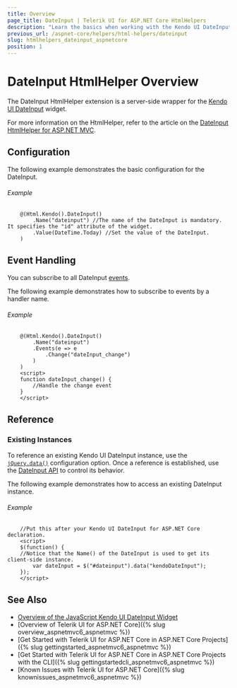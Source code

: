 ```yaml
---
title: Overview
page_title: DateInput | Telerik UI for ASP.NET Core HtmlHelpers
description: "Learn the basics when working with the Kendo UI DateInput HtmlHelper for ASP.NET Core (MVC 6 or ASP.NET Core MVC)."
previous_url: /aspnet-core/helpers/html-helpers/dateinput
slug: htmlhelpers_dateinput_aspnetcore
position: 1
---
```


# DateInput HtmlHelper Overview

The DateInput HtmlHelper extension is a server-side wrapper for the [Kendo UI DateInput](https://demos.telerik.com/kendo-ui/dateinput/index) widget.

For more information on the HtmlHelper, refer to the article on the [DateInput HtmlHelper for ASP.NET MVC](http://docs.telerik.com/aspnet-mvc/helpers/dateinput/overview).

## Configuration

The following example demonstrates the basic configuration for the DateInput.

###### Example

```
    @(Html.Kendo().DateInput()
        .Name("dateinput") //The name of the DateInput is mandatory. It specifies the "id" attribute of the widget.
        .Value(DateTime.Today) //Set the value of the DateInput.
    )
```

## Event Handling

You can subscribe to all DateInput [events](http://docs.telerik.com/kendo-ui/api/javascript/ui/dateinput#events).

The following example demonstrates how to subscribe to events by a handler name.

###### Example

```
    @(Html.Kendo().DateInput()
        .Name("dateinput")
        .Events(e => e
            .Change("dateInput_change")
        )
    )
    <script>
    function dateInput_change() {
        //Handle the change event
    }
    </script>
```

## Reference

### Existing Instances

To reference an existing Kendo UI DateInput instance, use the [`jQuery.data()`](http://api.jquery.com/jQuery.data/) configuration option. Once a reference is established, use the [DateInput API](http://docs.telerik.com/kendo-ui/api/javascript/ui/dateinput#methods) to control its behavior.

The following example demonstrates how to access an existing DateInput instance.

###### Example

        //Put this after your Kendo UI DateInput for ASP.NET Core declaration.
        <script>
        $(function() {
        //Notice that the Name() of the DateInput is used to get its client-side instance.
            var dateInput = $("#dateinput").data("kendoDateInput");
        });
        </script>

## See Also

* [Overview of the JavaScript Kendo UI DateInput Widget](http://docs.telerik.com/kendo-ui/controls/editors/dateinput/overview)
* [Overview of Telerik UI for ASP.NET Core]({% slug overview_aspnetmvc6_aspnetmvc %})
* [Get Started with Telerik UI for ASP.NET Core in ASP.NET Core Projects]({% slug gettingstarted_aspnetmvc6_aspnetmvc %})
* [Get Started with Telerik UI for ASP.NET Core in ASP.NET Core Projects with the CLI]({% slug gettingstartedcli_aspnetmvc6_aspnetmvc %})
* [Known Issues with Telerik UI for ASP.NET Core]({% slug knownissues_aspnetmvc6_aspnetmvc %})

